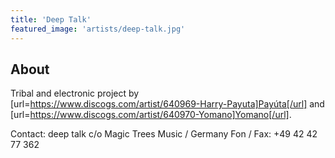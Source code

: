 ```yaml
---
title: 'Deep Talk'
featured_image: 'artists/deep-talk.jpg'
---
```


## About

Tribal and electronic project by [url=https://www.discogs.com/artist/640969-Harry-Payuta]Payúta[/url] and [url=https://www.discogs.com/artist/640970-Yomano]Yomano[/url].

Contact: deep talk
c/o Magic Trees Music / Germany
Fon / Fax: +49 42 42 77 362
